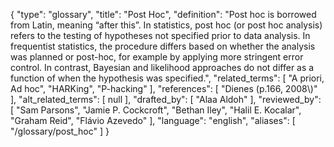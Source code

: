 {
    "type": "glossary",
    "title": "Post Hoc",
    "definition": "Post hoc is borrowed from Latin, meaning “after this”. In statistics, post hoc (or post hoc analysis) refers to the testing of hypotheses not specified prior to data analysis. In frequentist statistics, the procedure differs based on whether the analysis was planned or post-hoc, for example by applying more stringent error control. In contrast, Bayesian and likelihood approaches do not differ as a function of when the hypothesis was specified.",
    "related_terms": [
        "A priori, Ad hoc",
        "HARKing",
        "P-hacking"
    ],
    "references": [
        "Dienes (p.166, 2008\\)"
    ],
    "alt_related_terms": [
        null
    ],
    "drafted_by": [
        "Alaa Aldoh"
    ],
    "reviewed_by": [
        "Sam Parsons",
        "Jamie P. Cockcroft",
        "Bethan Iley",
        "Halil E. Kocalar",
        "Graham Reid",
        "Flávio Azevedo"
    ],
    "language": "english",
    "aliases": [
        "/glossary/post_hoc"
    ]
}